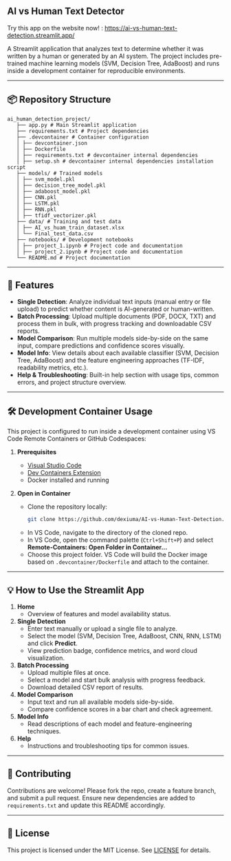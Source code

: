 ## AI vs Human Text Detector

Try this app on the website now! : https://ai-vs-human-text-detection.streamlit.app/


A Streamlit application that analyzes text to determine whether it was written by a human or generated by an AI system. The project includes pre-trained machine learning models (SVM, Decision Tree, AdaBoost) and runs inside a development container for reproducible environments.

---

## 📦 Repository Structure

```
ai_human_detection_project/
   ├── app.py # Main Streamlit application
   ├── requirements.txt # Project dependencies
   ├── .devcontainer # Container configuration
   │ ├── devcontainer.json
   │ ├── Dockerfile
   │ ├── requirements.txt # devcontainer internal dependencies
   │ ├── setup.sh # devcontainer internal dependencies installation script
   ├── models/ # Trained models
   │ ├── svm_model.pkl
   │ ├── decision_tree_model.pkl
   │ ├── adaboost_model.pkl
   │ ├── CNN.pkl
   │ ├── LSTM.pkl
   │ ├── RNN.pkl
   │ ├── tfidf_vectorizer.pkl
   ├── data/ # Training and test data
   │ ├── AI_vs_huam_train_dataset.xlsx
   │ └── Final_test_data.csv
   ├── notebooks/ # Development notebooks
   │ ├── project_1.ipynb # Project code and documentation
   │ ├── project_2.ipynb # Project code and documentation
   └── README.md # Project documentation
```

---

## 🚀 Features

- **Single Detection**: Analyze individual text inputs (manual entry or file upload) to predict whether content is AI-generated or human-written.
- **Batch Processing**: Upload multiple documents (PDF, DOCX, TXT) and process them in bulk, with progress tracking and downloadable CSV reports.
- **Model Comparison**: Run multiple models side-by-side on the same input, compare predictions and confidence scores visually.
- **Model Info**: View details about each available classifier (SVM, Decision Tree, AdaBoost) and the feature engineering approaches (TF-IDF, readability metrics, etc.).
- **Help & Troubleshooting**: Built-in help section with usage tips, common errors, and project structure overview.

---

## 🛠 Development Container Usage

This project is configured to run inside a development container using VS Code Remote Containers or GitHub Codespaces:

1. **Prerequisites**

   - [Visual Studio Code](https://code.visualstudio.com/)
   - [Dev Containers Extension](https://marketplace.visualstudio.com/items?itemName=ms-vscode-remote.remote-containers)
   - Docker installed and running

2. **Open in Container**

   - Clone the repository locally:
     ```bash
     git clone https://github.com/dexiuma/AI-vs-Human-Text-Detection.git
     ```
   - In VS Code, navigate to the directory of the cloned repo.
   - In VS Code, open the command palette (`Ctrl+Shift+P`) and select **Remote-Containers: Open Folder in Container...**
   - Choose this project folder. VS Code will build the Docker image based on `.devcontainer/Dockerfile` and attach to the container.

---

## 💡 How to Use the Streamlit App

1. **Home**
   - Overview of features and model availability status.
2. **Single Detection**
   - Enter text manually or upload a single file to analyze.
   - Select the model (SVM, Decision Tree, AdaBoost, CNN, RNN, LSTM) and click **Predict**.
   - View prediction badge, confidence metrics, and word cloud visualization.
3. **Batch Processing**
   - Upload multiple files at once.
   - Select a model and start bulk analysis with progress feedback.
   - Download detailed CSV report of results.
4. **Model Comparison**
   - Input text and run all available models side-by-side.
   - Compare confidence scores in a bar chart and check agreement.
5. **Model Info**
   - Read descriptions of each model and feature-engineering techniques.
6. **Help**
   - Instructions and troubleshooting tips for common issues.

---

## 👥 Contributing

Contributions are welcome! Please fork the repo, create a feature branch, and submit a pull request. Ensure new dependencies are added to `requirements.txt` and update this README accordingly.

---

## 📜 License

This project is licensed under the MIT License. See [LICENSE](LICENSE) for details.

